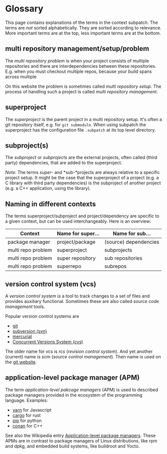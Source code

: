 # Glossary

This page contains explanations of the terms in the context subpatch. The terms
are _not_ sorted alphabetically. They are sorted according to relevance. More
important terms are at the top, less important terms are at the bottom.


## multi repository management/setup/problem

The *multi repository problem* is when your project consists of multiple
repositories and there are interdependencies between these repositories. E.g.
when you must checkout multiple repos, because your build spans across multiple

On this website the problem is sometimes called *multi repository setup*. The
process of handling such a project is called *multi repository management*.


## superproject

The *superproject* is the parent project in a multi repository setup. It's often
a git repository itself, e.g. for `git submodule`. When using subpatch the
superproject has the configuration file `.subpatch` at its top level directory.


## subproject(s)

The *subproject* or *subprojects* are the external projects, often called (third
party) dependencies, that are added to the superproject.

*Note*: The terms *super-* and *sub-*projects are always relative to a specific
project setup. It might be the case that the superproject of a project (e.g. a
C library with third party dependencies) is the subproject of another project
(e.g. a C++ application, using the library).


## Naming in different contexts

The terms superproject/subproject and project/dependency are specific to a
given context, but can be used interchangeably. Here is an overview:

| Context            | Name for super…  | Name for sub…         |
| ------------------ | ---------------- | --------------------- |
| package manager    | project/package  | (source) dependencies |
| multi repo problem | superproject     | subprojects           |
| multi repo problem | super repository | sub repositories      |
| multi repo problem | superrepo        | subrepos              |


## version control system (vcs)

A *version control system* is a tool to track changes to a set of files and provides
auxiliary functional. Sometimes these are also called *source code management* tools.

Popular version control systems are

* [git](https://git-scm.com/)
* [subversion (svn)](https://subversion.apache.org/)
* [mercurial](https://www.mercurial-scm.org/)
* [Concurrent Versions System (cvs)](http://savannah.nongnu.org/projects/cvs)

The older name for vcs is *rcs* (*revision control system*). And yet another
(current) name is *scm* (*source control management*). Then name is used
on the [git website](https://git-scm.com/).


## application-level package manager (APM)

The term *application-level pakcage managers* (APM) is used to described
package managers provided in the ecosystem of the programming language. Examples:

* [yarn](https://yarnpkg.com/) for Javascript
* [cargo](https://crates.io/) for rust
* [pip](https://pip.pypa.io/en/stable/) for python
* [conan](https://conan.io/) for C++

See also the Wikipedia entry
[Application-level package managers](https://en.wikipedia.org/wiki/List_of_software_package_management_systems#Application-level_package_managers).
These APMs are in contrast to package managers of Linux distributions, like rpm and
dpkg, and embedded build systems, like buildroot and Yocto.
